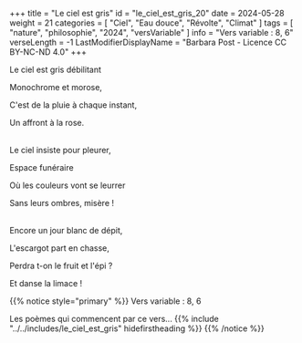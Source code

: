 +++
title = "Le ciel est gris"
id = "le_ciel_est_gris_20"
date = 2024-05-28
weight = 21
categories = [ "Ciel", "Eau douce", "Révolte", "Climat" ]
tags = [ "nature", "philosophie", "2024", "versVariable" ]
info = "Vers variable : 8, 6"
verseLength = -1
LastModifierDisplayName = "Barbara Post - Licence CC BY-NC-ND 4.0"
+++

Le ciel est gris débilitant

Monochrome et morose,

C'est de la pluie à chaque instant,

Un affront à la rose.

 \
Le ciel insiste pour pleurer,

Espace funéraire

Où les couleurs vont se leurrer

Sans leurs ombres, misère !

 \
Encore un jour blanc de dépit,

L'escargot part en chasse,

Perdra t-on le fruit et l'épi ?

Et danse la limace !

{{% notice style="primary" %}}
Vers variable : 8, 6

Les poèmes qui commencent par ce vers...
{{% include "../../includes/le_ciel_est_gris" hidefirstheading %}}
{{% /notice %}}
